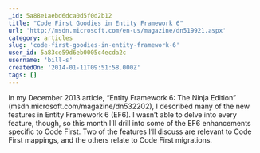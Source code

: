 ```yaml
---
_id: 5a88e1aebd6dca0d5f0d2b12
title: "Code First Goodies in Entity Framework 6"
url: 'http://msdn.microsoft.com/en-us/magazine/dn519921.aspx'
category: articles
slug: 'code-first-goodies-in-entity-framework-6'
user_id: 5a83ce59d6eb0005c4ecda2c
username: 'bill-s'
createdOn: '2014-01-11T09:51:58.000Z'
tags: []
---
```


In my December 2013 article, “Entity Framework 6: The Ninja Edition” (msdn.microsoft.com/magazine/dn532202), I described many of the new features in Entity Framework 6 (EF6). I wasn’t able to delve into every feature, though, so this month I’ll drill into some of the EF6 enhancements specific to Code First. Two of the features I’ll discuss are relevant to Code First mappings, and the others relate to Code First migrations.
